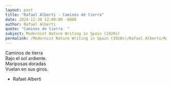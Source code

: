 ```yaml
---
layout: post
title: "Rafael Alberti - Caminos de tierra"
date: 2024-12-30 12:00:00 -0000
author: Rafael Alberti
quote: "Caminos de tierra  "
subject: Modernist Nature Writing in Spain (1920s)
permalink: /Modernist Nature Writing in Spain (1920s)/Rafael Alberti/Rafael Alberti - Caminos de tierra
---
```


Caminos de tierra  
Bajo el sol ardiente.  
Mariposas doradas  
Vuelan en sus giros.

- Rafael Alberti
